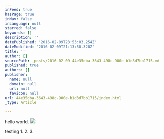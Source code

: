 ```yaml
---
inFeed: true
hasPage: true
inNav: false
inLanguage: null
starred: false
keywords: []
description: ''
datePublished: '2016-02-09T23:53:03.254Z'
dateModified: '2016-02-09T21:13:50.320Z'
title: ''
author: []
sourcePath: _posts/2016-02-09-44e35dba-3643-498c-900e-b1d3d7bb1715.md
published: true
authors: []
publisher:
  name: null
  domain: null
  url: null
  favicon: null
url: 44e35dba-3643-498c-900e-b1d3d7bb1715/index.html
_type: Article

---
```

hello world. ![](https://the-grid-user-content.s3-us-west-2.amazonaws.com/57be39f8-887a-4e5a-b4c5-b91e0e8fcf1f.jpg)

testing 1\. 2\. 3\.